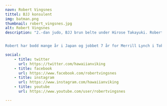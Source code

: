 ```yaml
---
navn: Robert Vingsnes
tittel: BJJ konsulent
img: batman.png
thumbnail: robert_vingsnes.jpg
alt: Robert Vingsnes
description: "2.-dan judo, BJJ brun belte under Hirose Takayuki. Robert  har vunnet All Japan BJJ flere år på rad i både blått og lilla belte kategoriene, og en 3. plass fra Asian Open. Til daglig er Robert hovedtrener for Ålesund BJJ.


Robert har bodd mange år i Japan og jobbet 7 år for Merrill Lynch i Tokyo. I dag er han finansrådgiver i Ålesund."

social:
    - title: twitter
      url: https://twitter.com/hawaiianviking
    - title: facebook
      url: https://www.facebook.com/robertvingsnes
    - title: instagram
      url: https://www.instagram.com/hawaiianviking
    - title: youtube
      url: https://www.youtube.com/user/robertvingsnes

---
```

